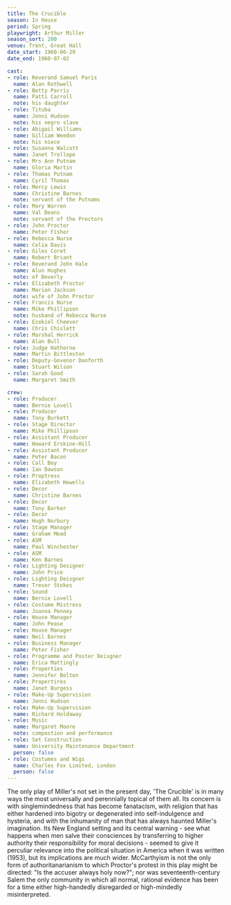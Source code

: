 ```yaml
---
title: The Crucible
season: In House
period: Spring
playwright: Arthur Miller
season_sort: 200
venue: Trent, Great Hall
date_start: 1960-06-29
date_end: 1960-07-02

cast:
- role: Reverand Samuel Paris
  name: Alan Rothwell
- role: Betty Parris
  name: Patti Carroll
  note: his daughter
- role: Tituba
  name: Jenni Hudson
  note: his negro slave
- role: Abigail Williams
  name: Gilliam Weedon
  note: his niece
- role: Susanna Walcott
  name: Janet Trollope
- role: Mrs Ann Putnam
  name: Gloria Martin
- role: Thomas Putnam
  name: Cyril Thomas
- role: Mercy Lewis
  name: Christine Barnes
  note: servant of the Putnams
- role: Mary Warren
  name: Val Deans
  note: servant of the Proctors
- role: John Proctor
  name: Peter Fisher
- role: Rebecca Nurse
  name: Celia Davis
- role: Giles Coret
  name: Robert Briant
- role: Reverand John Hale
  name: Alun Hughes
  note: of Beverly
- role: Elizabeth Proctor
  name: Marion Jackson
  note: wife of John Proctor
- role: Francis Nurse
  name: Mike Phillipson
  note: husband of Rebecca Nurse
- role: Ezekiel Cheever
  name: Chris Chislett
- role: Marshal Herrick
  name: Alan Bull
- role: Judge Hathorne
  name: Martin Bittleston
- role: Deputy-Govenor Danforth
  name: Stuart Wilson
- role: Sarah Good
  name: Margaret Smith

crew:
- role: Producer
  name: Bernie Lovell
- role: Producer
  name: Tony Burkett
- role: Stage Director
  name: Mike Phillipson
- role: Assistant Producer
  name: Howard Erskine-Hill
- role: Assistant Producer
  name: Peter Bacon
- role: Call Boy
  name: Ian Dawson
- role: Proptress
  name: Elizabeth Howells
- role: Decor
  name: Christine Barnes
- role: Decor
  name: Tony Barker
- role: Decor
  name: Hugh Norbury
- role: Stage Manager
  name: Graham Mead
- role: ASM
  name: Paul Winchester
- role: ASM
  name: Ken Barnes
- role: Lighting Designer
  name: John Price
- role: Lighting Deisgner
  name: Trevor Stokes
- role: Sound
  name: Bernie Lovell
- role: Costume Mistress
  name: Joanna Penney
- role: House Manager
  name: John Pease
- role: House Manager
  name: Neil Barnes
- role: Business Manager
  name: Peter Fisher
- role: Programme and Poster Deisgner
  name: Erica Mattingly
- role: Properties
  name: Jennifer Bolton
- role: Propertires
  name: Janet Burgess
- role: Make-Up Supervision
  name: Jenni Hudson
- role: Make-Up Supervision
  name: Richard Holdaway
- role: Music
  name: Margaret Moore
  note: compostion and performance
- role: Set Construction
  name: University Maintenance Department
  person: false
- role: Costumes and Wigs
  name: Charles Fox Limited, London
  person: false
---
```


The only play of Miller's not set in the present day, 'The Crucible' is in many ways the most universally and perennially topical of them all. Its concern is with singlemindedness that has become fanatacism, with religion that has either hardened into bigotry or degenerated into self-indulgence and hysteria, and with the inhumanity of man that has always haunted Miller's imagination. Its New England setting and its central warning - see what happens when men salve their consciences by transferring to higher authority their responsibility for moral decisions - seemed to give it perculiar relevance into the political situation in America when it was written (1953), but its implications are much wider. McCarthyism is not the only form of authoritanarianism to which Proctor's protest in this play might be directed: "Is the accuser always holy now?"; nor was seventeenth-century Salem the only community in which all normal, rational evidence has been for a time either high-handedly disregarded or high-mindedly misinterpreted.